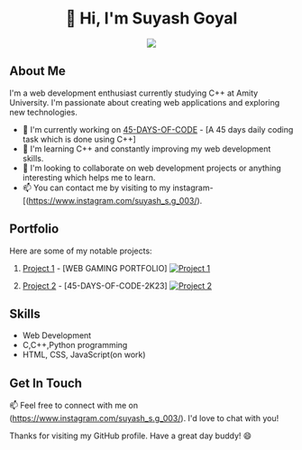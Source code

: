 <h1 align="center">👋 Hi, I'm Suyash Goyal</h1>
<p align="center">
  <a href="https://www.instagram.com/suyash_s.g_003/"><img src="https://img.shields.io/badge/Instagram-%40suyash_s.g_003-ff69b4?style=flat-square&logo=instagram"></a>
</p>

## About Me

I'm a web development enthusiast currently studying C++ at Amity University. I'm passionate about creating web applications and exploring new technologies.

- 🔭 I'm currently working on [45-DAYS-OF-CODE](#) - [A 45 days daily coding task which is done using C++]
- 🌱 I'm learning C++ and constantly improving my web development skills.
- 🤝 I'm looking to collaborate on web development projects or anything interesting which helps me to learn.
- 📫 You can contact me by visiting to my instagram-[(https://www.instagram.com/suyash_s.g_003/).

## Portfolio

Here are some of my notable projects:

1. [Project 1](#) - [WEB GAMING PORTFOLIO]
   [![Project 1](https://placeimg.com/400/200/tech)](https://github.com/suyashsg003/project-1)

2. [Project 2](#) - [45-DAYS-OF-CODE-2K23]
   [![Project 2](https://placeimg.com/400/200/tech)](https://github.com/suyashsg003/project-2)

## Skills

- Web Development
- C,C++,Python programming 
- HTML, CSS, JavaScript(on work)

## Get In Touch

📫 Feel free to connect with me on (https://www.instagram.com/suyash_s.g_003/). I'd love to chat with you!

Thanks for visiting my GitHub profile. Have a great day buddy! 😄
